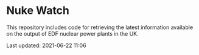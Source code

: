 # Nuke Watch

This repository includes code for retrieving the latest information available on the output of EDF nuclear power plants in the UK.

Last updated: 2021-06-22 11:06